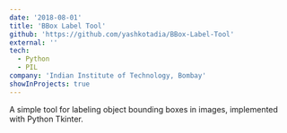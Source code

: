 ```yaml
---
date: '2018-08-01'
title: 'BBox Label Tool'
github: 'https://github.com/yashkotadia/BBox-Label-Tool'
external: ''
tech:
  - Python
  - PIL
company: 'Indian Institute of Technology, Bombay'
showInProjects: true
---
```

A simple tool for labeling object bounding boxes in images, implemented with Python Tkinter.